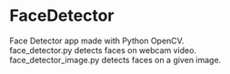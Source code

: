 # FaceDetector
Face Detector app made with Python OpenCV.<br>
face_detector.py detects faces on webcam video.<br>
face_detector_image.py detects faces on a given image.

